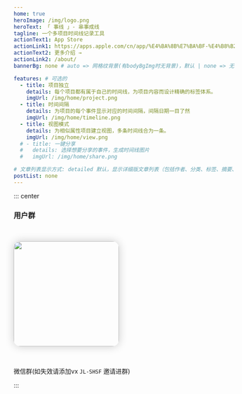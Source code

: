 ```yaml
---
home: true
heroImage: /img/logo.png
heroText: 「 事线 」- 串事成线
tagline: 一个多项目时间线记录工具
actionText1: App Store
actionLink1: https://apps.apple.com/cn/app/%E4%BA%8B%E7%BA%BF-%E4%B8%B2%E4%BA%8B%E6%88%90%E7%BA%BF/id1662454742
actionText2: 更多介绍 →
actionLink2: /about/
bannerBg: none # auto => 网格纹背景(有bodyBgImg时无背景)，默认 | none => 无 | '大图地址' | background: 自定义背景样式       提示：如发现文本颜色不适应你的背景时可以到palette.styl修改$bannerTextColor变量

features: # 可选的
  - title: 项目独立
    details: 每个项目都有属于自己的时间线，为项目内容而设计精确的标签体系。
    imgUrl: /img/home/project.png
  - title: 时间间隔
    details: 为项目的每个事件显示对应的时间间隔，间隔日期一目了然
    imgUrl: /img/home/timeline.png
  - title: 视图模式
    details: 为相似属性项目建立视图，多条时间线合为一条。
    imgUrl: /img/home/view.png
  # - title: 一键分享
  #   details: 选择想要分享的事件，生成时间线图片
  #   imgUrl: /img/home/share.png

# 文章列表显示方式: detailed 默认，显示详细版文章列表（包括作者、分类、标签、摘要、分页等）| simple => 显示简约版文章列表（仅标题和日期）| none 不显示文章列表
postList: none
---
```








<style>
.become-sponsor {
  padding: 8px 20px;
  display: inline-block;
  color: #11a8cd;
  border-radius: 30px;
  box-sizing: border-box;
  border: 1px solid #11a8cd;
}

.body-bg{
  position: fixed;
  left: 0;
  top: 0;
  z-index: -999999;
  height: 100vh;
  width: 100vw;
 
}

</style>


::: center

### 用户群

<img src="/img/vx.png" class="no-zoom" style="width:15rem;margin: 10px;border-radius: 15px;margin: 2rem 0;box-shadow: 0 0px 20px rgb(0 0 0 / 20%);">

<br>

微信群(如失效请添加vx `JL-SHSF` 邀请进群)

:::


<!-- AD -->
<style>
  .home-wrapper .hero img{
        border-radius: 40px;
  }

  @media (max-width:719px){
  .home-wrapper .hero img{
        border-radius: 20px;
        max-height:100px !important;
  }
    .home-wrapper .hero h1{
        padding-top: 40px !important;
         font-size:1.8rem !important;

  }
.home-wrapper .banner .slide-banner .slide-banner-wrapper .slide-item p{
  padding: 0 3rem !important;
}

  }

  .home-wrapper .hero h1{
        padding-top: 50px;
  }

  .page-wwads{
    width:100%!important;
    min-height: 0;
    margin: 0;
  }
  .page-wwads .wwads-img img{
    width:80px!important;
  }
  .page-wwads .wwads-poweredby{
    width: 40px;
    position: absolute;
    right: 25px;
    bottom: 3px;
  }
  .wwads-content .wwads-text, .page-wwads .wwads-text{
    height: 100%;
    padding-top: 5px;
    display: block;
  }
  .home-wrapper .hero img{
    box-shadow: 0 0px 20px rgb(0 0 0 / 20%);
  }

 .home-wrapper .hero svg{
  color:white !important;
}

</style>
